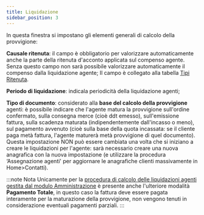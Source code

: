 ```yaml
---
title: Liquidazione
sidebar_position: 3
---
```


In questa finestra si impostano gli elementi generali di calcolo della provvigione:

**Causale ritenuta**: il campo è obbligatorio per valorizzare automaticamente anche la parte della ritenuta d'acconto applicata sul compenso agente. Senza questo campo non sarà possibile valorizzare automaticamente il compenso dalla liquidazione agente; Il campo è collegato alla tabella [Tipi Ritenuta](/docs/configurations/tables/finance/withholding-tax-types).

**Periodo di liquidazione**: indicala periodicità della liquidazione agenti;

**Tipo di documento**: considerato alla **base del calcolo della provvigione** agenti: è possibile indicare che l'agente matura la provvigione sull'ordine confermato, sulla consegna merce (cioè ddt emesso), sull'emissione fattura, sulla scadenza maturata (indipendentemente dall'incasso o meno), sul pagamento avvenuto (cioè sulla base della quota incassata: se il cliente paga metà fattura, l'agente maturerà metà provvigione di quel documento). Questa impostazione NON può essere cambiata una volta che si iniziano a creare le liquidazioni per l'agente: sarà necessario creare una nuova anagrafica con la nuova impostazione (e utilizzare la procedura ‘Assegnazione agenti' per aggiornare le anagrafiche clienti massivamente in Home>Contatti).

:::note Nota
Unicamente per la [procedura di calcolo delle liquidazioni agenti gestita dal modulo Amministrazione](/docs/finance-area/professional-men/procedures/calculate-commissions) è presente anche l'ulteriore modalità **Pagamento Totale**, in questo caso la fattura deve essere pagata interamente per la maturazione della provvigione, non vengono tenuti in considerazione eventuali pagamenti parziali.
:::